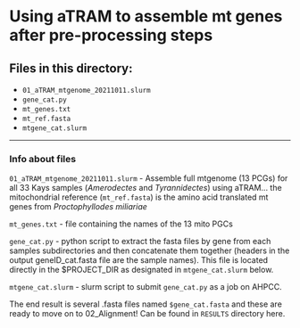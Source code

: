 # Using aTRAM to assemble mt genes after pre-processing steps

## Files in this directory:

- `01_aTRAM_mtgenome_20211011.slurm`
- `gene_cat.py`
- `mt_genes.txt`
- `mt_ref.fasta`
- `mtgene_cat.slurm`


---

### Info about files


`01_aTRAM_mtgenome_20211011.slurm` - Assemble full mtgenome (13 PCGs) for all 33 Kays samples (*Amerodectes* and *Tyrannidectes*) using aTRAM... the mitochondrial reference (`mt_ref.fasta`) is the amino acid translated mt genes from *Proctophyllodes miliariae*

`mt_genes.txt` - file containing the names of the 13 mito PGCs

`gene_cat.py` - python script to extract the fasta files by gene from each samples subdirectories and then concatenate them together (headers in the output geneID_cat.fasta file are the sample names). This file is located directly in the $PROJECT_DIR as designated in `mtgene_cat.slurm` below.

`mtgene_cat.slurm` - slurm script to submit `gene_cat.py` as a job on AHPCC.  

The end result is several .fasta files named `$gene_cat.fasta` and these are ready to move on to 02_Alignment! Can be found in `RESULTS` directory here.
